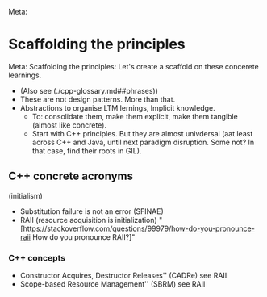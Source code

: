 Meta:
# Scaffolding the principles

Meta: Scaffolding the principles: Let's create a scaffold on these concerete learnings.

* (Also see (./cpp-glossary.md##phrases))
* These are not design patterns. More than that.
* Abstractions to organise LTM lernings, Implicit knowledge.
   * To: consolidate them, make them explicit, make them tangible (almost like concrete).
   * Start with C++ principles. But they are almost univdersal (aat least across C++ and Java, until next paradigm disruption. Some not? In that case, find their roots in GIL).

## C++ concrete acronyms
(initialism)
* Substitution failure is not an error (SFINAE)
* RAII (resource acquisition is initialization)
"[https://stackoverflow.com/questions/99979/how-do-you-pronounce-raii How do you pronounce RAII?]"

### C++ concepts
* Constructor Acquires, Destructor Releases'' (CADRe) see RAII
* Scope-based Resource Management'' (SBRM) see RAII
